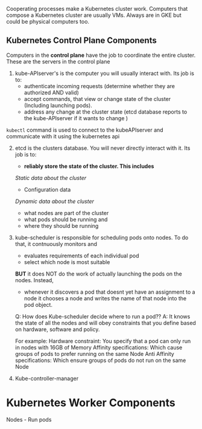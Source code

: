 Cooperating processes make a Kubernetes cluster work.
Computers that compose a Kubernetes cluster are usually VMs. Always are in GKE but could be physical computers too.

## Kubernetes Control Plane Components
Computers in the **control plane** have the job to coordinate the entire cluster. These are the servers in the control plane

1. kube-APIserver's is the computer you will usually interact with. Its job is to:
   - authenticate incoming requests (determine whether they are authorized AND valid)
   - accept commands, that view or change state of the cluster (Including launching pods).
   - address any change at the cluster state (etcd database reports to the kube-APIserver if it wants to change )

```kubectl``` command is used to connect to the kubeAPIserver and communicate with it using the kubernetes api

2. etcd is the clusters database. You will never directly interact with it. Its job is to:
   - **reliably store the state of the cluster. This includes**
  
   *Static data about the  cluster*
   - Configuration data
  
   *Dynamic data about the cluster*
   - what nodes are part of the cluster
   - what pods should be running and
   - where they should be running
    
3. kube-scheduler is responsible for scheduling pods onto nodes. To do that, it contnuously monitors and
   - evaluates requirements of each individual pod
   - select which node is most suitable 
 
   **BUT** it does NOT do the work of actually launching the pods on the nodes. Instead,
   - whenever it discovers a pod that doesnt yet have an assignment to a node it chooses a node and writes the name of that node into the pod object.  

   Q: How does Kube-scheduler decide where to run a pod??
   A: It knows the state of all the nodes and will obey constraints that you define based on hardware, software and policy. 
   
   For example:
   Hardware constraint: You specify that a pod can only run in nodes with 16GB of Memory
   Affinity specifications: Which cause groups of pods to prefer running on the same Node 
   Anti Affinity specifications: Which ensure groups of pods do not run on the same Node
   
4. Kube-controller-manager
   

# Kubernetes Worker Components
Nodes - Run pods

